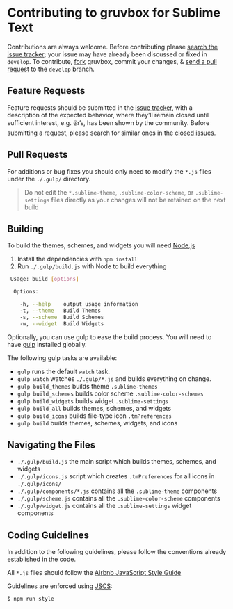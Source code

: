 # Contributing to gruvbox for Sublime Text

Contributions are always welcome. Before contributing please [search the issue tracker](https://github.com/Briles/gruvbox/issues); your issue may have already been discussed or fixed in `develop`. To contribute, [fork](https://help.github.com/articles/fork-a-repo/) gruvbox, commit your changes, & [send a pull request](https://help.github.com/articles/using-pull-requests/) to the `develop` branch.

## Feature Requests

Feature requests should be submitted in the [issue tracker](https://github.com/Briles/gruvbox/issues), with a description of
the expected behavior, where they’ll remain closed until sufficient interest, e.g. :+1:’s, has been shown by the community. Before submitting a request, please search for similar ones in the [closed issues](https://github.com/Briles/gruvbox/issues?q=is%3Aissue+is%3Aclosed+label%3Aenhancement).

## Pull Requests

For additions or bug fixes you should only need to modify the `*.js` files under the `./.gulp/` directory.

> Do not edit the `*.sublime-theme`, `.sublime-color-scheme`, or `.sublime-settings` files directly as your changes will not be retained on the next build

## Building

To build the themes, schemes, and widgets you will need [Node.js](https://nodejs.org/)

1. Install the dependencies with `npm install`
2. Run `./.gulp/build.js` with Node to build everything

```bash
 Usage: build [options]

  Options:

    -h, --help    output usage information
    -t, --theme   Build Themes
    -s, --scheme  Build Schemes
    -w, --widget  Build Widgets
```

Optionally, you can use gulp to ease the build process. You will need to have [gulp](https://github.com/gulpjs/gulp) installed globally.

The following gulp tasks are available:

- `gulp` runs the default `watch` task.
- `gulp watch` watches `./.gulp/*.js` and builds everything on change.
- `gulp build_themes` builds theme `.sublime-themes`
- `gulp build_schemes` builds color scheme `.sublime-color-schemes`
- `gulp build_widgets` builds widget `.sublime-settings`
- `gulp build_all` builds themes, schemes, and widgets
- `gulp build_icons` builds file-type icon `.tmPreferences`
- `gulp build` builds themes, schemes, widgets, and icons

## Navigating the Files

- `./.gulp/build.js` the main script which builds themes, schemes, and widgets
- `./.gulp/icons.js` script which creates `.tmPreferences` for all icons in `./.gulp/icons/`
- `./.gulp/components/*.js` contains all the `.sublime-theme` components
- `./.gulp/scheme.js` contains all the `.sublime-color-scheme` components
- `./.gulp/widget.js` contains all the `.sublime-settings` widget components

## Coding Guidelines

In addition to the following guidelines, please follow the conventions already established in the code.

All `*.js` files should follow the [Airbnb JavaScript Style Guide](https://github.com/airbnb/javascript)

Guidelines are enforced using [JSCS](https://www.npmjs.com/package/jscs):

```bash
$ npm run style
```

